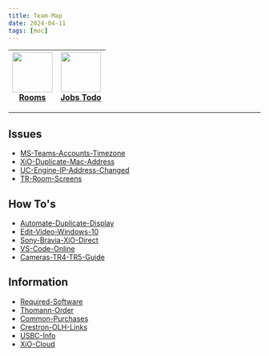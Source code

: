 ```yaml
---
title: Team-Map
date: 2024-04-11
tags: [moc]
---
```


<a href="00-Maps&Views/Rooms-HTML.md"><img width="80" src="https://img.icons8.com/?size=100&id=43215&format=png&color=000000"><br/>Rooms</a> | <a href="00-Maps&Views/Team-Projects-HTML.md"><img width="80" src="https://img.icons8.com/?size=100&id=10758&format=png&color=CCCCCC"><br/>Jobs Todo</a>
:---: | :---:

---

## Issues

<ul class="dataview list-view-ul"><li><span><a data-tooltip-position="top" aria-label="03-Resources/Issues/MS-Teams-Accounts-Timezone.md" data-href="03-Resources/Issues/MS-Teams-Accounts-Timezone.md" href="03-Resources/Issues/MS-Teams-Accounts-Timezone.md" class="internal-link" target="_blank" rel="noopener">MS-Teams-Accounts-Timezone</a></span></li><li><span><a data-tooltip-position="top" aria-label="03-Resources/Issues/XiO-Duplicate-Mac-Address.md" data-href="03-Resources/Issues/XiO-Duplicate-Mac-Address.md" href="03-Resources/Issues/XiO-Duplicate-Mac-Address.md" class="internal-link" target="_blank" rel="noopener">XiO-Duplicate-Mac-Address</a></span></li><li><span><a data-tooltip-position="top" aria-label="03-Resources/Issues/UC-Engine-IP-Address-Changed.md" data-href="03-Resources/Issues/UC-Engine-IP-Address-Changed.md" href="03-Resources/Issues/UC-Engine-IP-Address-Changed.md" class="internal-link" target="_blank" rel="noopener">UC-Engine-IP-Address-Changed</a></span></li><li><span><a data-tooltip-position="top" aria-label="03-Resources/Issues/TR-Room-Screens.md" data-href="03-Resources/Issues/TR-Room-Screens.md" href="03-Resources/Issues/TR-Room-Screens.md" class="internal-link" target="_blank" rel="noopener">TR-Room-Screens</a></span></li></ul>



## How To's
<ul class="dataview list-view-ul"><li><span><a data-tooltip-position="top" aria-label="03-Resources/FAQ/Automate-Duplicate-Display.md" data-href="03-Resources/FAQ/Automate-Duplicate-Display.md" href="03-Resources/FAQ/Automate-Duplicate-Display.md" class="internal-link" target="_blank" rel="noopener">Automate-Duplicate-Display</a></span></li><li><span><a data-tooltip-position="top" aria-label="03-Resources/FAQ/Edit-Video-Windows-10.md" data-href="03-Resources/FAQ/Edit-Video-Windows-10.md" href="03-Resources/FAQ/Edit-Video-Windows-10.md" class="internal-link" target="_blank" rel="noopener">Edit-Video-Windows-10</a></span></li><li><span><a data-tooltip-position="top" aria-label="03-Resources/FAQ/Sony-Bravia-XiO-Direct.md" data-href="03-Resources/FAQ/Sony-Bravia-XiO-Direct.md" href="03-Resources/FAQ/Sony-Bravia-XiO-Direct.md" class="internal-link" target="_blank" rel="noopener">Sony-Bravia-XiO-Direct</a></span></li><li><span><a data-tooltip-position="top" aria-label="03-Resources/FAQ/VS-Code-Online.md" data-href="03-Resources/FAQ/VS-Code-Online.md" href="03-Resources/FAQ/VS-Code-Online.md" class="internal-link" target="_blank" rel="noopener">VS-Code-Online</a></span></li><li><span><a data-tooltip-position="top" aria-label="03-Resources/FAQ/Cameras-TR4-TR5-Guide.md" data-href="03-Resources/FAQ/Cameras-TR4-TR5-Guide.md" href="03-Resources/FAQ/Cameras-TR4-TR5-Guide.md" class="internal-link" target="_blank" rel="noopener">Cameras-TR4-TR5-Guide</a></span></li></ul>


## Information

<ul class="dataview list-view-ul"><li><span><a data-tooltip-position="top" aria-label="03-Resources/FAQ/Required-Software.md" data-href="03-Resources/FAQ/Required-Software.md" href="03-Resources/FAQ/Required-Software.md" class="internal-link" target="_blank" rel="noopener">Required-Software</a></span></li><li><span><a data-tooltip-position="top" aria-label="03-Resources/FAQ/Thomann-Order.md" data-href="03-Resources/FAQ/Thomann-Order.md" href="03-Resources/FAQ/Thomann-Order.md" class="internal-link" target="_blank" rel="noopener">Thomann-Order</a></span></li><li><span><a data-tooltip-position="top" aria-label="03-Resources/FAQ/Common-Purchases.md" data-href="03-Resources/FAQ/Common-Purchases.md" href="03-Resources/FAQ/Common-Purchases.md" class="internal-link" target="_blank" rel="noopener">Common-Purchases</a></span></li><li><span><a data-tooltip-position="top" aria-label="03-Resources/FAQ/Crestron-OLH-Links.md" data-href="03-Resources/FAQ/Crestron-OLH-Links.md" href="03-Resources/FAQ/Crestron-OLH-Links.md" class="internal-link" target="_blank" rel="noopener">Crestron-OLH-Links</a></span></li><li><span><a data-tooltip-position="top" aria-label="03-Resources/FAQ/USBC-Info.md" data-href="03-Resources/FAQ/USBC-Info.md" href="03-Resources/FAQ/USBC-Info.md" class="internal-link" target="_blank" rel="noopener">USBC-Info</a></span></li><li><span><a data-tooltip-position="top" aria-label="03-Resources/FAQ/XiO-Cloud.md" data-href="03-Resources/FAQ/XiO-Cloud.md" href="03-Resources/FAQ/XiO-Cloud.md" class="internal-link" target="_blank" rel="noopener">XiO-Cloud</a></span></li></ul>